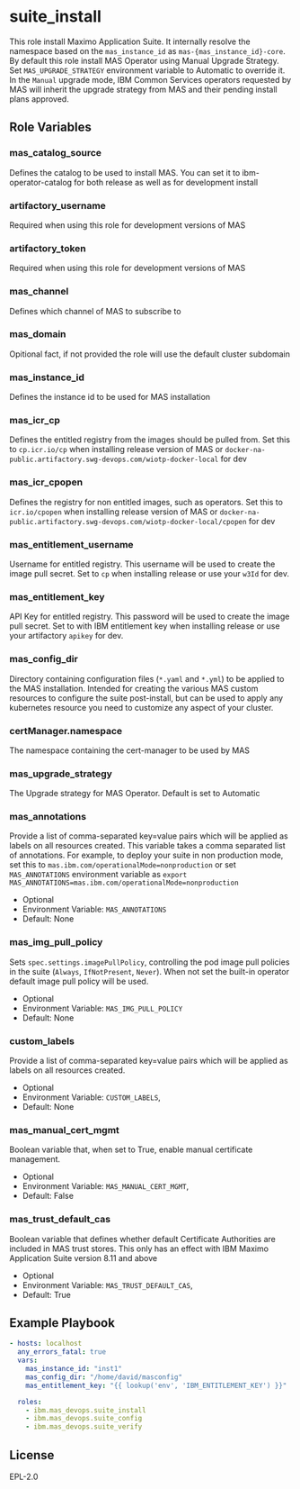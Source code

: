 suite_install
===============================================================================

This role install Maximo Application Suite. It internally resolve the namespace based on the `mas_instance_id` as `mas-{mas_instance_id}-core`. By default this role install MAS Operator using Manual Upgrade Strategy. Set `MAS_UPGRADE_STRATEGY` environment variable to Automatic to override it. In the `Manual` upgrade mode, IBM Common Services operators requested by MAS will inherit the upgrade strategy from MAS and their pending install plans approved.


Role Variables
-------------------------------------------------------------------------------
### mas_catalog_source
Defines the catalog to be used to install MAS. You can set it to ibm-operator-catalog for both release as well as for development install

### artifactory_username
Required when using this role for development versions of MAS

### artifactory_token
Required when using this role for development versions of MAS

### mas_channel
Defines which channel of MAS to subscribe to

### mas_domain
Opitional fact, if not provided the role will use the default cluster subdomain

### mas_instance_id
Defines the instance id to be used for MAS installation

### mas_icr_cp
Defines the entitled registry from the images should be pulled from. Set this to `cp.icr.io/cp` when installing release version of MAS or `docker-na-public.artifactory.swg-devops.com/wiotp-docker-local` for dev

### mas_icr_cpopen
Defines the registry for non entitled images, such as operators. Set this to `icr.io/cpopen` when installing release version of MAS or `docker-na-public.artifactory.swg-devops.com/wiotp-docker-local/cpopen` for dev

### mas_entitlement_username
Username for entitled registry. This username will be used to create the image pull secret. Set to `cp` when installing release or use your `w3Id` for dev.

### mas_entitlement_key
API Key for entitled registry. This password will be used to create the image pull secret. Set to with IBM entitlement key when installing release or use your artifactory `apikey` for dev.

### mas_config_dir
Directory containing configuration files (`*.yaml` and `*.yml`) to be applied to the MAS installation.  Intended for creating the various MAS custom resources to configure the suite post-install, but can be used to apply any kubernetes resource you need to customize any aspect of your cluster.

### certManager.namespace
The namespace containing the cert-manager to be used by MAS

### mas_upgrade_strategy
The Upgrade strategy for MAS Operator. Default is set to Automatic

### mas_annotations
Provide a list of comma-separated key=value pairs which will be applied as labels on all resources created.  This variable takes a comma separated list of annotations. For example, to deploy your suite in non production mode, set this to `mas.ibm.com/operationalMode=nonproduction`
or set `MAS_ANNOTATIONS` environment variable as `export MAS_ANNOTATIONS=mas.ibm.com/operationalMode=nonproduction`

- Optional
- Environment Variable: `MAS_ANNOTATIONS`
- Default: None

### mas_img_pull_policy
Sets `spec.settings.imagePullPolicy`, controlling the pod image pull policies in the suite (`Always`, `IfNotPresent`, `Never`).  When not set the built-in operator default image pull policy will be used.

- Optional
- Environment Variable: `MAS_IMG_PULL_POLICY`
- Default: None

### custom_labels
Provide a list of comma-separated key=value pairs which will be applied as labels on all resources created.

- Optional
- Environment Variable: `CUSTOM_LABELS`,
- Default: None

### mas_manual_cert_mgmt
Boolean variable that, when set to True, enable manual certificate management.

- Optional
- Environment Variable: `MAS_MANUAL_CERT_MGMT`,
- Default: False

### mas_trust_default_cas
Boolean variable that defines whether default Certificate Authorities are included in MAS trust stores. This only has an effect with IBM Maximo Application Suite version 8.11 and above

- Optional
- Environment Variable: `MAS_TRUST_DEFAULT_CAS`,
- Default: True

Example Playbook
-------------------------------------------------------------------------------

```yaml
- hosts: localhost
  any_errors_fatal: true
  vars:
    mas_instance_id: "inst1"
    mas_config_dir: "/home/david/masconfig"
    mas_entitlement_key: "{{ lookup('env', 'IBM_ENTITLEMENT_KEY') }}"

  roles:
    - ibm.mas_devops.suite_install
    - ibm.mas_devops.suite_config
    - ibm.mas_devops.suite_verify
```


License
-------

EPL-2.0
